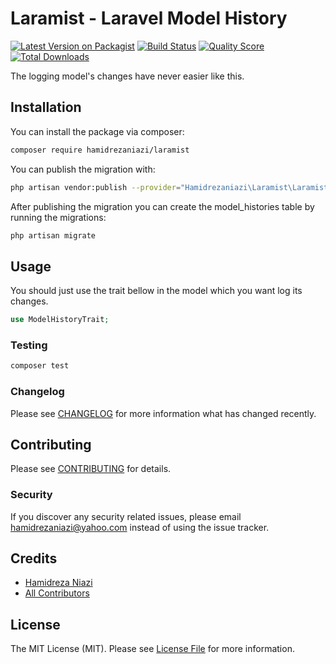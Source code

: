 # Laramist - Laravel Model History

[![Latest Version on Packagist](https://img.shields.io/packagist/v/hamidrezaniazi/laramist.svg?style=flat-square)](https://packagist.org/packages/hamidrezaniazi/laramist)
[![Build Status](https://img.shields.io/travis/hamidrezaniazi/laramist/master.svg?style=flat-square)](https://travis-ci.org/hamidrezaniazi/laramist)
[![Quality Score](https://img.shields.io/scrutinizer/g/hamidrezaniazi/laramist.svg?style=flat-square)](https://scrutinizer-ci.com/g/hamidrezaniazi/laramist)
[![Total Downloads](https://img.shields.io/packagist/dt/hamidrezaniazi/laramist.svg?style=flat-square)](https://packagist.org/packages/hamidrezaniazi/laramist)

The logging model's changes have never easier like this.

## Installation

You can install the package via composer:
```bash
composer require hamidrezaniazi/laramist
```
You can publish the migration with:
```bash
php artisan vendor:publish --provider="Hamidrezaniazi\Laramist\LaramistServiceProvider" --tag="migrations"
```
After publishing the migration you can create the model_histories table by running the migrations:
```bash
php artisan migrate
```

## Usage
You should just use the trait bellow in the model which you want log its changes.
``` php
use ModelHistoryTrait;
```

### Testing

``` bash
composer test
```

### Changelog

Please see [CHANGELOG](CHANGELOG.md) for more information what has changed recently.

## Contributing

Please see [CONTRIBUTING](CONTRIBUTING.md) for details.

### Security

If you discover any security related issues, please email hamidrezaniazi@yahoo.com instead of using the issue tracker.

## Credits

- [Hamidreza Niazi](https://github.com/hamidrezaniazi)
- [All Contributors](../../contributors)

## License

The MIT License (MIT). Please see [License File](LICENSE.md) for more information.
